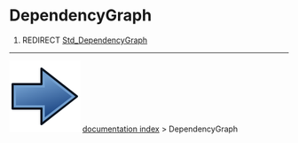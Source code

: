 # DependencyGraph
1.  REDIRECT [Std_DependencyGraph](Std_DependencyGraph.md)



---
![](images/Button_right.svg) [documentation index](../README.md) > DependencyGraph

